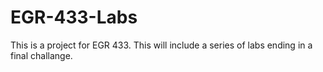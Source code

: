 # EGR-433-Labs
This is a project for EGR 433. This will include a series of labs ending in a final challange.
